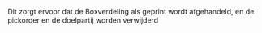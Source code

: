 Dit zorgt ervoor dat de Boxverdeling als geprint wordt afgehandeld, en de pickorder en de doelpartij worden verwijderd